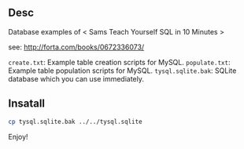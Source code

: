 
## Desc
Database examples of < Sams Teach Yourself SQL in 10 Minutes >

see: http://forta.com/books/0672336073/

`create.txt`:		Example table creation scripts for MySQL.
`populate.txt`:		Example table population scripts for MySQL.
`tysql.sqlite.bak`: SQLite database which you can use immediately.


## Insatall 

```sh
cp tysql.sqlite.bak ../../tysql.sqlite
```

Enjoy!